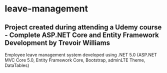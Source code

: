 # leave-management
## Project created during attending a Udemy course - Complete ASP.NET Core and Entity Framework Development by Trevoir Williams
Employee leave management system developed using .NET 5.0 (ASP.NET MVC Core 5.0, Entity Framework Core, Bootstrap, adminLTE Theme, DataTables)
